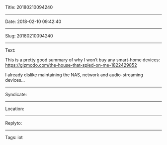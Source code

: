 Title: 20180210094240

----

Date: 2018-02-10 09:42:40

----

Slug: 20180210094240

----

Text: 

This is a pretty good summary of why I won’t buy any smart-home devices: https://gizmodo.com/the-house-that-spied-on-me-1822429852

I already dislike maintaining the NAS, network and audio-streaming devices...

----

Syndicate: <a href="https://brid.gy/publish/twitter"></a>

----

Location: 

----

Replyto: 

----

Tags: iot